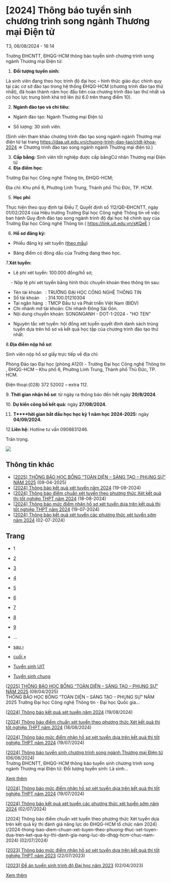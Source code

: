 # [2024] Thông báo tuyển sinh chương trình song ngành Thương mại Điện tử

T3, 06/08/2024 - 16:14

Trường ĐHCNTT, ĐHQG-HCM thông báo tuyển sinh chương trình song ngành Thương mại Điện tử:

1. **Đối tượng tuyển sinh:**

Là sinh viên đang theo học trình độ đại học – hình thức giáo dục chính quy tại các cơ sở đào tạo trong hệ thống ĐHQG-HCM (chương trình đào tạo thứ nhất), đã hoàn thành năm học đầu tiên của chương trình đào tạo thứ nhất và có học lực trung bình khá trở lên (từ 6.0 trên thang điểm 10).

2. **Ngành đào tạo và chỉ tiêu:**

- Ngành đào tạo: Ngành Thương mại Điện tử

- Số lượng: 30 sinh viên.

(Sinh viên tham khảo chương trình đào tạo song ngành ngành Thương mại điện tử tại trang <https://daa.uit.edu.vn/chuong-trinh-dao-tao/ctdt-khoa-2024> => Chương trình đào tạo song ngành ngành Thương mại điện tử.)

3. **Cấp bằng:** Sinh viên tốt nghiệp được cấp bằngCử nhân Thương mại Điện tử
4. **Địa điểm học**:

Trường Đại học Công nghệ Thông tin, ĐHQG-HCM;

Địa chỉ: Khu phố 6, Phường Linh Trung, Thành phố Thủ Đức, TP. HCM.

5. **Học phí**:

Thực hiện theo quy định tại Điều 7, Quyết định số 112/QĐ-ĐHCNTT, ngày 01/02/2024 của Hiệu trường Trường Đại học Công nghệ Thông tin về việc ban hành Quy định đào tạo song ngành trình độ đại học hệ chính quy của Trường Đại học Công nghệ Thông tin ( <https://link.uit.edu.vn/sKQeE> )

6. **Hồ sơ đăng ký:**

- Phiếu đăng ký xét tuyển ([theo mẫu](/sites/default/files/uploads/files/202408/phieudkxt-uit-song_nganh_1.docx))

- Bảng điểm có đóng dấu của Trường đang theo học.

7.**Xét tuyển:**

- Lệ phí xét tuyển: 100.000 đồng/hồ sơ;

    - Nộp lệ phí xét tuyển bằng hình thức chuyển khoản theo thông tin sau:

* Tên tài khoản   : TRƯỜNG ĐẠI HỌC CÔNG NGHỆ THÔNG TIN
* Số tài khoản     : 314.100.01210304
* Tại ngân hàng  : TMCP Đầu tư và Phát triển Việt Nam (BIDV)
* Chi nhánh mở tài khoản: Chi nhánh Đông Sài Gòn.
* Nội dung chuyển khoản: SONGNGANH - DOT-1-2024 - "HO TEN”

- Nguyên tắc xét tuyển: hội đồng xét tuyển quyết định danh sách trúng tuyển dựa trên hồ sơ và kết quả học tập của chương trình đào tạo thứ nhất.

8.**Địa điểm nộp hồ sơ**:

Sinh viên nộp hồ sơ giấy trực tiếp về địa chỉ:     

Phòng Đào tạo Đại học (phòng A120) - Trường Đại học Công nghệ Thông tin , ĐHQG-HCM – Khu phố 6, Phường Linh Trung, Thành phố Thủ Đức, TP. HCM.

Điện thoại:(028) 372 52002 – extra 112.

9. **Thời gian nhận hồ sơ**: từ ngày ra thông báo đến hết ngày **20/8/2024**.

10. **Dự kiến công bố kết quả:** ngày **27/08/2024.**

11. **T****hời gian bắt đầu học học kỳ 1 năm học 2024-2025:** ngày **04/09/2024.**

12.**Liên hệ:** Hotline tư vấn 0908831246.

Trân trọng.

![](/sites/default/files/uploads/images/202408/z5708011585346_c9113ccb76580e09e617cd8c81e03d87_0.jpg)

## Thông tin khác

* [[2025] THÔNG BÁO HỌC BỔNG “TOÀN DIỆN – SÁNG TẠO – PHỤNG SỰ” NĂM 2025](/2025-thong-bao-hoc-bong-toan-dien-sang-tao-phung-su-nam-2025)
  (09-04-2025)
* [[2024] Thông báo kết quả xét tuyển năm 2024](/2024-thong-bao-ket-qua-xet-tuyen-nam-2024)
  (19-08-2024)
* [[2024] Thông báo điểm chuẩn xét tuyển theo phương thức Xét kết quả thi tốt nghiệp THPT năm 2024](/2024-thong-bao-diem-chuan-xet-tuyen-theo-phuong-thuc-xet-ket-qua-thi-tot-nghiep-thpt-nam-2024)
  (18-08-2024)
* [[2024] Thông báo mức điểm nhận hồ sơ xét tuyển dựa trên kết quả thi tốt nghiệp THPT năm 2024](/2024-thong-bao-muc-diem-nhan-ho-so-xet-tuyen-dua-tren-ket-qua-thi-tot-nghiep-thpt-nam-2024)
  (19-07-2024)
* [[2024] Thông báo kết quả xét tuyển các phương thức xét tuyển sớm năm 2024](/2024-thong-bao-ket-qua-xet-tuyen-cac-phuong-thuc-xet-tuyen-som-nam-2024)
  (02-07-2024)

## Trang

* 1
* [2](/2024-thong-bao-tuyen-sinh-chuong-trinh-song-nganh-thuong-mai-dien-tu?page=1 "Đến trang 2")
* [3](/2024-thong-bao-tuyen-sinh-chuong-trinh-song-nganh-thuong-mai-dien-tu?page=2 "Đến trang 3")
* [4](/2024-thong-bao-tuyen-sinh-chuong-trinh-song-nganh-thuong-mai-dien-tu?page=3 "Đến trang 4")
* [5](/2024-thong-bao-tuyen-sinh-chuong-trinh-song-nganh-thuong-mai-dien-tu?page=4 "Đến trang 5")
* [6](/2024-thong-bao-tuyen-sinh-chuong-trinh-song-nganh-thuong-mai-dien-tu?page=5 "Đến trang 6")
* [7](/2024-thong-bao-tuyen-sinh-chuong-trinh-song-nganh-thuong-mai-dien-tu?page=6 "Đến trang 7")
* [8](/2024-thong-bao-tuyen-sinh-chuong-trinh-song-nganh-thuong-mai-dien-tu?page=7 "Đến trang 8")
* [9](/2024-thong-bao-tuyen-sinh-chuong-trinh-song-nganh-thuong-mai-dien-tu?page=8 "Đến trang 9")
* …
* [sau ›](/2024-thong-bao-tuyen-sinh-chuong-trinh-song-nganh-thuong-mai-dien-tu?page=1 "Đến trang sau")
* [cuối »](/2024-thong-bao-tuyen-sinh-chuong-trinh-song-nganh-thuong-mai-dien-tu?page=41 "Đến trang cuối cùng")

* [Tuyển sinh UIT](/2024-thong-bao-tuyen-sinh-chuong-trinh-song-nganh-thuong-mai-dien-tu?qt-th_ng_b_o=0#qt-th_ng_b_o)
* [Tuyển sinh chung](/2024-thong-bao-tuyen-sinh-chuong-trinh-song-nganh-thuong-mai-dien-tu?qt-th_ng_b_o=1#qt-th_ng_b_o)

[[2025] THÔNG BÁO HỌC BỔNG “TOÀN DIỆN – SÁNG TẠO – PHỤNG SỰ” NĂM 2025](/2025-thong-bao-hoc-bong-toan-dien-sang-tao-phung-su-nam-2025)
(09/04/2025)  
THÔNG BÁO HỌC BỔNG “TOÀN DIỆN – SÁNG TẠO – PHỤNG SỰ” NĂM 2025 Trường Đại học Công nghệ Thông tin - Đại học Quốc gia...

[[2024] Thông báo kết quả xét tuyển năm 2024](/2024-thong-bao-ket-qua-xet-tuyen-nam-2024)
(19/08/2024)

[[2024] Thông báo điểm chuẩn xét tuyển theo phương thức Xét kết quả thi tốt nghiệp THPT năm 2024](/2024-thong-bao-diem-chuan-xet-tuyen-theo-phuong-thuc-xet-ket-qua-thi-tot-nghiep-thpt-nam-2024)
(18/08/2024)

[[2024] Thông báo mức điểm nhận hồ sơ xét tuyển dựa trên kết quả thi tốt nghiệp THPT năm 2024](/2024-thong-bao-muc-diem-nhan-ho-so-xet-tuyen-dua-tren-ket-qua-thi-tot-nghiep-thpt-nam-2024)
(19/07/2024)

[[2024] Thông báo tuyển sinh chương trình song ngành Thương mại Điện tử](/2024-thong-bao-tuyen-sinh-chuong-trinh-song-nganh-thuong-mai-dien-tu)
(06/08/2024)  
Trường ĐHCNTT, ĐHQG-HCM thông báo tuyển sinh chương trình song ngành Thương mại Điện tử: Đối tượng tuyển sinh: Là sinh...

[Xem thêm](/tuyen-sinh-uit)

[[2024] Thông báo mức điểm nhận hồ sơ xét tuyển dựa trên kết quả thi tốt nghiệp THPT năm 2024](/2024-thong-bao-muc-diem-nhan-ho-so-xet-tuyen-dua-tren-ket-qua-thi-tot-nghiep-thpt-nam-2024)
(19/07/2024)

[[2024] Thông báo kết quả xét tuyển các phương thức xét tuyển sớm năm 2024](/2024-thong-bao-ket-qua-xet-tuyen-cac-phuong-thuc-xet-tuyen-som-nam-2024)
(02/07/2024)

[2024] Thông báo điểm chuẩn xét tuyển theo phương thức Xét tuyển dựa trên kết quả kỳ thi đánh giá năng lực do ĐHQG-HCM tổ chức năm 2024](/2024-thong-bao-diem-chuan-xet-tuyen-theo-phuong-thuc-xet-tuyen-dua-tren-ket-qua-ky-thi-danh-gia-nang-luc-do-dhqg-hcm-chuc-nam-2024)
(02/07/2024)

[[2023] Thông báo mức điểm nhận hồ sơ xét tuyển dựa trên kết quả thi tốt nghiệp THPT năm 2023](/2023-thong-bao-muc-diem-nhan-ho-so-xet-tuyen-dua-tren-ket-qua-thi-tot-nghiep-thpt-nam-2023)
(22/07/2023)

[[2023] Đề án tuyển sinh trình độ Đại học năm 2023](/2023-de-tuyen-sinh-trinh-do-dai-hoc-nam-2023)
(02/04/2023)

[Xem thêm](/tuyen-sinh-chung)